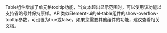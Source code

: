 Table组件增加了单元格tooltip功能，当文本超出显示范围时，可以使用该功能以支持省略号并保持原样。API类似Element-ui的el-table组件的show-overflow-tooltip参数，可设置为true或false。如果您需要其他组件的功能，建议查看相关文档。
